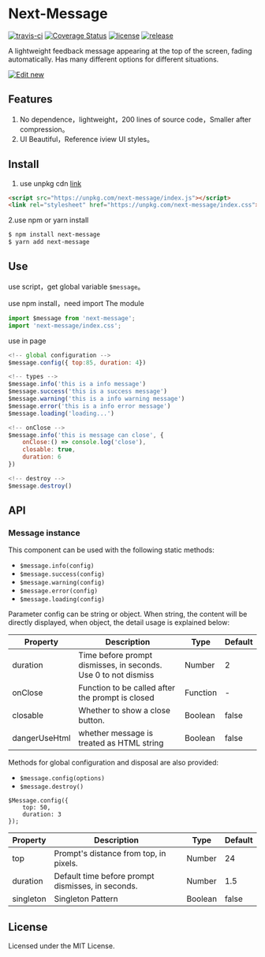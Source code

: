 # Next-Message

[![travis-ci](https://api.travis-ci.com/lyove/next-message.svg?branch=main)](https://travis-ci.com/github/lyove/next-message)
[![Coverage Status](https://coveralls.io/repos/github/lyove/next-message/badge.svg)](https://coveralls.io/github/lyove/next-message)
[![license](https://img.shields.io/github/license/lyove/next-message)](https://github.com/lyove/next-message/blob/main/LICENSE)
[![release](https://img.shields.io/github/release/lyove/next-message)](https://github.com/lyove/next-message/releases)


A lightweight feedback message appearing at the top of the screen, fading automatically. Has many different options for different situations.

[![Edit new](https://codesandbox.io/static/img/play-codesandbox.svg)](https://codesandbox.io/s/next-message-t7v7vw)


## Features
1. No dependence，lightweight，200 lines of source code，Smaller after compression。
2. UI Beautiful，Reference iview UI styles。

## Install
1. use unpkg cdn [link](https://unpkg.com/browse/next-message@0.0.1/index.js)

```HTML
<script src="https://unpkg.com/next-message/index.js"></script>
<link rel="stylesheet" href="https://unpkg.com/next-message/index.css">
```
2.use npm or yarn install
```bash
$ npm install next-message
$ yarn add next-message
```
## Use
use script，get global variable `$message`。

use npm install，need import The module
```js
import $message from 'next-message';
import 'next-message/index.css';
```

use in page
```js
<!-- global configuration -->
$message.config({ top:85, duration: 4})

<!-- types -->
$message.info('this is a info message')
$message.success('this is a success message')
$message.warning('this is a info warning message')
$message.error('this is a info error message')
$message.loading('loading...')

<!-- onClose -->
$message.info('this is message can close', {
    onClose:() => console.log('close'),
    closable: true,
    duration: 6
})

<!-- destroy -->
$message.destroy()
```

## API
### Message instance
This component can be used with the following static methods:
- `$message.info(config)`
- `$message.success(config)`
- `$message.warning(config)`
- `$message.error(config)`
- `$message.loading(config)`

Parameter config can be string or object. When string, the content will be directly displayed, when object, the detail usage is explained below:

|  Property | Description  | Type|  Default|
|---    |---   |--- | ---   |
|  duration |  Time before prompt dismisses, in seconds. Use 0 to not dismiss	 |Number | 2|
|  onClose |  Function to be called after the prompt is closed		 |Function | -|
|  closable |  Whether to show a close button.		 |Boolean | false|
|  dangerUseHtml |  whether message is treated as HTML string	 |Boolean | false|

Methods for global configuration and disposal are also provided:
- `$message.config(options)`
- `$message.destroy()`

```JS
$Message.config({
    top: 50,
    duration: 3
});
```

|  Property | Description  | Type|  Default |
|---    |---   |--- | ---   |
|  top |  Prompt's distance from top, in pixels.	 |Number | 24|
|  duration |  Default time before prompt dismisses, in seconds.	 |Number | 1.5|
|  singleton |  Singleton Pattern	 |Boolean | false|

## License
Licensed under the MIT License.

